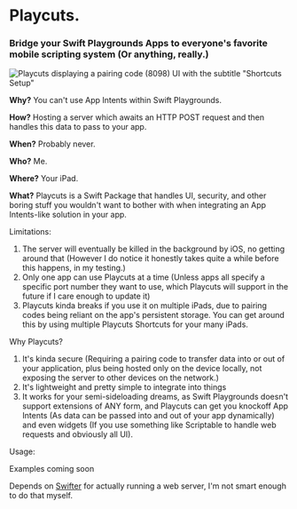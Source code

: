 # Playcuts.
### Bridge your Swift Playgrounds Apps to everyone's favorite mobile scripting system (Or anything, really.)

![Playcuts displaying a pairing code (8098) UI with the subtitle "Shortcuts Setup"](https://github.com/forcequitOS/Playcuts/blob/main/playcuts.png?raw=true)

**Why?** You can't use App Intents within Swift Playgrounds.

**How?** Hosting a server which awaits an HTTP POST request and then handles this data to pass to your app.

**When?** Probably never.

**Who?** Me.

**Where?** Your iPad.

**What?** Playcuts is a Swift Package that handles UI, security, and other boring stuff you wouldn't want to bother with when integrating an App Intents-like solution in your app.

Limitations:
1. The server will eventually be killed in the background by iOS, no getting around that (However I do notice it honestly takes quite a while before this happens, in my testing.)
2. Only one app can use Playcuts at a time (Unless apps all specify a specific port number they want to use, which Playcuts will support in the future if I care enough to update it)
3. Playcuts kinda breaks if you use it on multiple iPads, due to pairing codes being reliant on the app's persistent storage. You can get around this by using multiple Playcuts Shortcuts for your many iPads.

Why Playcuts?
1. It's kinda secure (Requiring a pairing code to transfer data into or out of your application, plus being hosted only on the device locally, not exposing the server to other devices on the network.)
2. It's lightweight and pretty simple to integrate into things
3. It works for your semi-sideloading dreams, as Swift Playgrounds doesn't support extensions of ANY form, and Playcuts can get you knockoff App Intents (As data can be passed into and out of your app dynamically) and even widgets (If you use something like Scriptable to handle web requests and obviously all UI).

Usage:

Examples coming soon

Depends on [Swifter](https:/github.com/HTTPSwift/Swifter) for actually running a web server, I'm not smart enough to do that myself.
